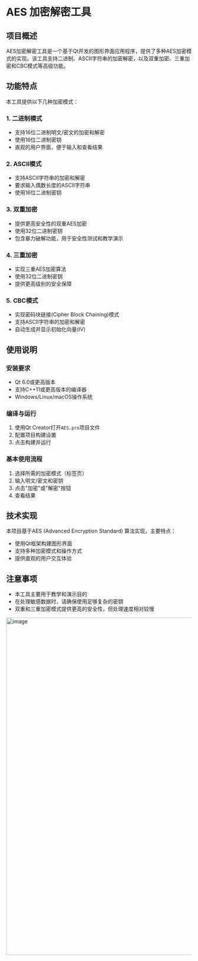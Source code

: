 # AES 加密解密工具

## 项目概述

AES加密解密工具是一个基于Qt开发的图形界面应用程序，提供了多种AES加密模式的实现。该工具支持二进制、ASCII字符串的加密解密，以及双重加密、三重加密和CBC模式等高级功能。

## 功能特点

本工具提供以下几种加密模式：

### 1. 二进制模式
- 支持16位二进制明文/密文的加密和解密
- 使用16位二进制密钥
- 直观的用户界面，便于输入和查看结果

### 2. ASCII模式
- 支持ASCII字符串的加密和解密
- 要求输入偶数长度的ASCII字符串
- 使用16位二进制密钥

### 3. 双重加密
- 提供更高安全性的双重AES加密
- 使用32位二进制密钥
- 包含暴力破解功能，用于安全性测试和教学演示

### 4. 三重加密
- 实现三重AES加密算法
- 使用32位二进制密钥
- 提供更高级别的安全保障

### 5. CBC模式
- 实现密码块链接(Cipher Block Chaining)模式
- 支持ASCII字符串的加密和解密
- 自动生成并显示初始化向量(IV)

## 使用说明

### 安装要求
- Qt 6.0或更高版本
- 支持C++11或更高版本的编译器
- Windows/Linux/macOS操作系统

### 编译与运行
1. 使用Qt Creator打开`AES.pro`项目文件
2. 配置项目构建设置
3. 点击构建并运行

### 基本使用流程
1. 选择所需的加密模式（标签页）
2. 输入明文/密文和密钥
3. 点击"加密"或"解密"按钮
4. 查看结果

## 技术实现

本项目基于AES (Advanced Encryption Standard) 算法实现，主要特点：
- 使用Qt框架构建图形界面
- 支持多种加密模式和操作方式
- 提供直观的用户交互体验

## 注意事项

- 本工具主要用于教学和演示目的
- 在处理敏感数据时，请确保使用足够复杂的密钥
- 双重和三重加密模式提供更高的安全性，但处理速度相对较慢

<img width="1252" height="914" alt="image" src="https://github.com/user-attachments/assets/b1373527-95d8-4473-9940-1135ae675940" />
